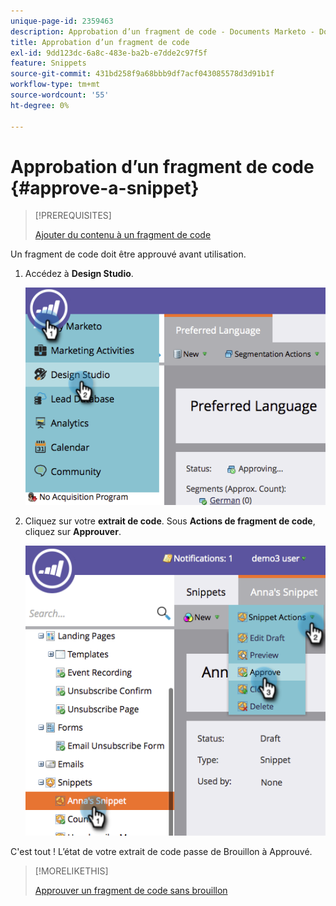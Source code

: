 ```yaml
---
unique-page-id: 2359463
description: Approbation d’un fragment de code - Documents Marketo - Documentation du produit
title: Approbation d’un fragment de code
exl-id: 9dd123dc-6a8c-483e-ba2b-e7dde2c97f5f
feature: Snippets
source-git-commit: 431bd258f9a68bbb9df7acf043085578d3d91b1f
workflow-type: tm+mt
source-wordcount: '55'
ht-degree: 0%

---
```


# Approbation d’un fragment de code {#approve-a-snippet}

>[!PREREQUISITES]
>
>[Ajouter du contenu à un fragment de code](/help/marketo/product-docs/personalization/segmentation-and-snippets/snippets/add-content-to-a-snippet.md)

Un fragment de code doit être approuvé avant utilisation.

1. Accédez à **Design Studio**.

   ![](assets/image2014-9-16-8-3a55-3a15.png)

1. Cliquez sur votre **extrait de code**. Sous **Actions de fragment de code**, cliquez sur **Approuver**.

   ![](assets/image2014-9-16-8-3a55-3a24.png)

C&#39;est tout ! L’état de votre extrait de code passe de Brouillon à Approuvé.

>[!MORELIKETHIS]
>
>[Approuver un fragment de code sans brouillon](/help/marketo/product-docs/personalization/segmentation-and-snippets/snippets/approve-a-snippet-with-no-draft.md)
